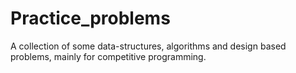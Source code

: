 # Practice_problems
A collection of some data-structures, algorithms and design based problems, mainly for competitive programming.